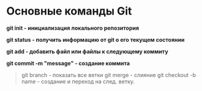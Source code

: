 # Основные команды Git
**git init - инициализация локального репозитория**

**git status - получить информацию от git о его текущем состоянии**

**git add - добавить файл или файлы к следующему коммиту**

**git commit -m "message" - создание коммита**


>git branch - показать все ветки 
>git merge - слияние 
>git checkout -b name - создание и переход на след. ветку.


